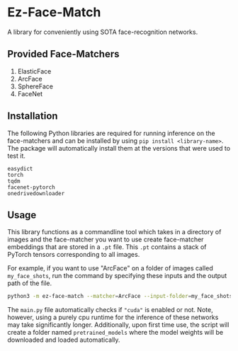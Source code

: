 # Ez-Face-Match

A library for conveniently using SOTA face-recognition networks. 

## Provided Face-Matchers

1. ElasticFace
2. ArcFace
3. SphereFace
4. FaceNet

## Installation

The following Python libraries are required for running inference on the face-matchers and can be installed by using `pip install <library-name>`. The package will automatically install them at the versions that were used to test it.

```plaintext
easydict
torch
tqdm
facenet-pytorch
onedrivedownloader
```

## Usage

This library functions as a commandline tool which takes in a directory of images and the face-matcher you want to use create face-matcher embeddings that are stored in a `.pt` file. This `.pt` contains a stack of PyTorch tensors corresponding to all images.

For example, if you want to use "ArcFace" on a folder of images called `my_face_shots`, run the command by specifying these inputs and the output path of the file.

```bash
python3 -m ez-face-match --matcher=ArcFace --input-folder=my_face_shots --output-path=./matcher_embeddings.pt
```

The `main.py` file automatically checks if `"cuda"` is enabled or not. Note, however, using a purely cpu runtime for the inference of these networks may take significantly longer. Additionally, upon first time use, the script will create a folder named `pretrained_models` where the model weights will be downloaded and loaded automatically.
